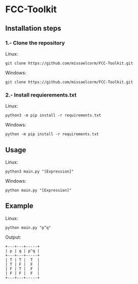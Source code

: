 # FCC-Toolkit
## Installation steps

### 1.- Clone the repository

Linux:
```shell
git clone https://github.com/missaelcorm/FCC-Toolkit.git
```

Windows:
```Shell
git clone https://github.com/missaelcorm/FCC-Toolkit.git
```

### 2.- Install requierements.txt

Linux:
```shell
python3 -m pip install -r requirements.txt
```

Windows:
```shell
python -m pip install -r requirements.txt
```

## Usage

Linux:
```shell
python3 main.py "[Expression]"
```

Windows:
```shell
python main.py "[Expression]"
```

## Example

Linux:
```shell
python main.py "p^q"
```
Output:
```
+---+---+-----+
| p | q | p^q |
+---+---+-----+
| T | T |  T  |
| T | F |  F  |
| F | T |  F  |
| F | F |  F  |
+---+---+-----+
```